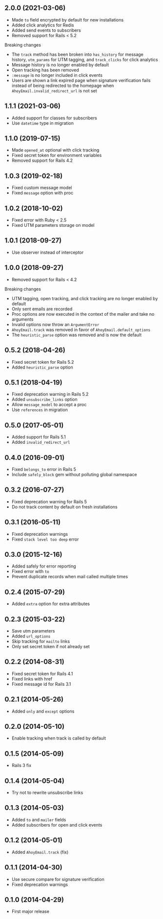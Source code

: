 ## 2.0.0 (2021-03-06)

- Made `to` field encrypted by default for new installations
- Added click analytics for Redis
- Added send events to subscribers
- Removed support for Rails < 5.2

Breaking changes

- The `track` method has been broken into `has_history` for message history, `utm_params` for UTM tagging, and `track_clicks` for click analytics
- Message history is no longer enabled by default
- Open tracking has been removed
- `:message` is no longer included in click events
- Users are shown a link expired page when signature verification fails instead of being redirected to the homepage when `AhoyEmail.invalid_redirect_url` is not set

## 1.1.1 (2021-03-06)

- Added support for classes for subscribers
- Use `datetime` type in migration

## 1.1.0 (2019-07-15)

- Made `opened_at` optional with click tracking
- Fixed secret token for environment variables
- Removed support for Rails 4.2

## 1.0.3 (2019-02-18)

- Fixed custom message model
- Fixed `message` option with proc

## 1.0.2 (2018-10-02)

- Fixed error with Ruby < 2.5
- Fixed UTM parameters storage on model

## 1.0.1 (2018-09-27)

- Use observer instead of interceptor

## 1.0.0 (2018-09-27)

- Removed support for Rails < 4.2

Breaking changes

- UTM tagging, open tracking, and click tracking are no longer enabled by default
- Only sent emails are recorded
- Proc options are now executed in the context of the mailer and take no arguments
- Invalid options now throw an `ArgumentError`
- `AhoyEmail.track` was removed in favor of `AhoyEmail.default_options`
- The `heuristic_parse` option was removed and is now the default

## 0.5.2 (2018-04-26)

- Fixed secret token for Rails 5.2
- Added `heuristic_parse` option

## 0.5.1 (2018-04-19)

- Fixed deprecation warning in Rails 5.2
- Added `unsubscribe_links` option
- Allow `message_model` to accept a proc
- Use `references` in migration

## 0.5.0 (2017-05-01)

- Added support for Rails 5.1
- Added `invalid_redirect_url`

## 0.4.0 (2016-09-01)

- Fixed `belongs_to` error in Rails 5
- Include `safely_block` gem without polluting global namespace

## 0.3.2 (2016-07-27)

- Fixed deprecation warning for Rails 5
- Do not track content by default on fresh installations

## 0.3.1 (2016-05-11)

- Fixed deprecation warnings
- Fixed `stack level too deep` error

## 0.3.0 (2015-12-16)

- Added safely for error reporting
- Fixed error with `to`
- Prevent duplicate records when mail called multiple times

## 0.2.4 (2015-07-29)

- Added `extra` option for extra attributes

## 0.2.3 (2015-03-22)

- Save utm parameters
- Added `url_options`
- Skip tracking for `mailto` links
- Only set secret token if not already set

## 0.2.2 (2014-08-31)

- Fixed secret token for Rails 4.1
- Fixed links with href
- Fixed message id for Rails 3.1

## 0.2.1 (2014-05-26)

- Added `only` and `except` options

## 0.2.0 (2014-05-10)

- Enable tracking when track is called by default

## 0.1.5 (2014-05-09)

- Rails 3 fix

## 0.1.4 (2014-05-04)

- Try not to rewrite unsubscribe links

## 0.1.3 (2014-05-03)

- Added `to` and `mailer` fields
- Added subscribers for open and click events

## 0.1.2 (2014-05-01)

- Added `AhoyEmail.track` (fix)

## 0.1.1 (2014-04-30)

- Use secure compare for signature verification
- Fixed deprecation warnings

## 0.1.0 (2014-04-29)

- First major release
